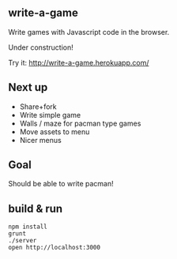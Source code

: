## write-a-game

Write games with Javascript code in the browser.

Under construction!

Try it: http://write-a-game.herokuapp.com/

## Next up

- Share+fork
- Write simple game
- Walls / maze for pacman type games
- Move assets to menu
- Nicer menus

## Goal

Should be able to write pacman!

## build & run

    npm install
    grunt
    ./server
    open http://localhost:3000

